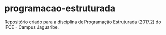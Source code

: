 # programacao-estruturada
Repositório criado para a disciplina de Programação Estruturada (2017.2) do IFCE - Campus Jaguaribe.
